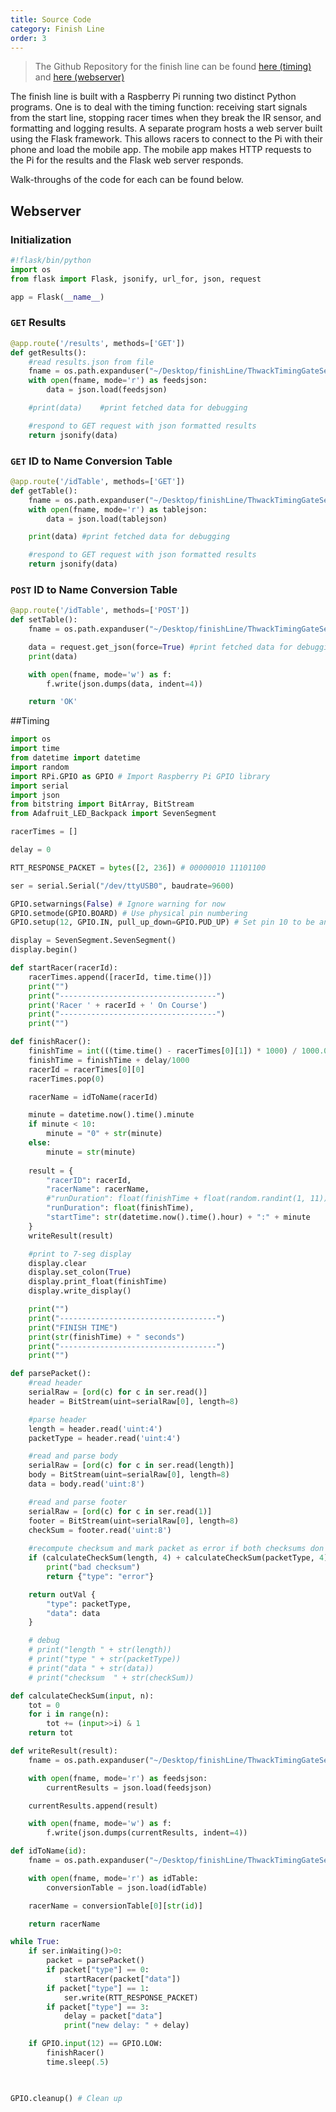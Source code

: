 ```yaml
---
title: Source Code
category: Finish Line
order: 3
---
```


> The Github Repository for the finish line can be found [here (timing)](https://github.com/ThwackTimingSystems/ThwackTimingGateFinishLine) and [here (webserver)](https://github.com/ThwackTimingSystems/ThwackTimingGateServer)

The finish line is built with a Raspberry Pi running two distinct Python programs. One is to deal with the timing function: receiving start signals from the start line, stopping racer times when they break the IR sensor, and formatting and logging results. A separate program hosts a web server built using the Flask framework. This allows racers to connect to the Pi with their phone and load the mobile app. The mobile app makes HTTP requests to the Pi for the results and the Flask web server responds.

Walk-throughs of the code for each can be found below.

## Webserver
### Initialization
```python
#!flask/bin/python
import os
from flask import Flask, jsonify, url_for, json, request

app = Flask(__name__)
```

### `GET` Results 
```python
@app.route('/results', methods=['GET'])
def getResults():
    #read results.json from file
    fname = os.path.expanduser("~/Desktop/finishLine/ThwackTimingGateServer/data/results.json")
    with open(fname, mode='r') as feedsjson:
        data = json.load(feedsjson)

    #print(data)	#print fetched data for debugging

    #respond to GET request with json formatted results
    return jsonify(data)
```

### `GET` ID to Name Conversion Table
```python
@app.route('/idTable', methods=['GET'])
def getTable():
    fname = os.path.expanduser("~/Desktop/finishLine/ThwackTimingGateServer/data/table.json")
    with open(fname, mode='r') as tablejson:
        data = json.load(tablejson)

    print(data) #print fetched data for debugging

    #respond to GET request with json formatted results
    return jsonify(data)
```

### `POST` ID to Name Conversion Table
```python
@app.route('/idTable', methods=['POST'])
def setTable():
    fname = os.path.expanduser("~/Desktop/finishLine/ThwackTimingGateServer/data/table.json")

    data = request.get_json(force=True) #print fetched data for debugging
    print(data)

    with open(fname, mode='w') as f:
        f.write(json.dumps(data, indent=4))

    return 'OK'
```

##Timing
```python
import os
import time
from datetime import datetime
import random
import RPi.GPIO as GPIO # Import Raspberry Pi GPIO library
import serial
import json
from bitstring import BitArray, BitStream
from Adafruit_LED_Backpack import SevenSegment

racerTimes = []

delay = 0

RTT_RESPONSE_PACKET = bytes([2, 236]) # 00000010 11101100 

ser = serial.Serial("/dev/ttyUSB0", baudrate=9600)

GPIO.setwarnings(False) # Ignore warning for now
GPIO.setmode(GPIO.BOARD) # Use physical pin numbering
GPIO.setup(12, GPIO.IN, pull_up_down=GPIO.PUD_UP) # Set pin 10 to be an input    

display = SevenSegment.SevenSegment()
display.begin()

def startRacer(racerId):
    racerTimes.append([racerId, time.time()])
    print("")
    print("-----------------------------------")
    print('Racer ' + racerId + ' On Course')
    print("-----------------------------------")
    print("")

def finishRacer():
    finishTime = int(((time.time() - racerTimes[0][1]) * 1000) / 1000.0)
    finishTime = finishTime + delay/1000
    racerId = racerTimes[0][0]
    racerTimes.pop(0)

    racerName = idToName(racerId)

    minute = datetime.now().time().minute
    if minute < 10:
        minute = "0" + str(minute)
    else:
        minute = str(minute)
    
    result = {
        "racerID": racerId, 
        "racerName": racerName, 
        #"runDuration": float(finishTime + float(random.randint(1, 11))/10), 
        "runDuration": float(finishTime),
        "startTime": str(datetime.now().time().hour) + ":" + minute
    }
    writeResult(result)

    #print to 7-seg display
    display.clear
    display.set_colon(True)
    display.print_float(finishTime)
    display.write_display()

    print("")
    print("-----------------------------------")
    print("FINISH TIME")
    print(str(finishTime) + " seconds")
    print("-----------------------------------")
    print("")

def parsePacket():
    #read header
    serialRaw = [ord(c) for c in ser.read()]
    header = BitStream(uint=serialRaw[0], length=8)

    #parse header
    length = header.read('uint:4')
    packetType = header.read('uint:4')

    #read and parse body
    serialRaw = [ord(c) for c in ser.read(length)]
    body = BitStream(uint=serialRaw[0], length=8)
    data = body.read('uint:8')

    #read and parse footer
    serialRaw = [ord(c) for c in ser.read(1)]
    footer = BitStream(uint=serialRaw[0], length=8)
    checkSum = footer.read('uint:8')
    
    #recompute checksum and mark packet as error if both checksums don't match
    if (calculateCheckSum(length, 4) + calculateCheckSum(packetType, 4) + calculateCheckSum(data, 8)) != checkSum:
        print("bad checksum")
        return {"type": "error"}

    return outVal {
        "type": packetType,
        "data": data
    }

    # debug
    # print("length " + str(length))
    # print("type " + str(packetType))
    # print("data " + str(data))
    # print("checksum  " + str(checkSum))

def calculateCheckSum(input, n):
    tot = 0
    for i in range(n):
        tot += (input>>i) & 1
    return tot

def writeResult(result):
    fname = os.path.expanduser("~/Desktop/finishLine/ThwackTimingGateServer/data/results.json")

    with open(fname, mode='r') as feedsjson:
        currentResults = json.load(feedsjson)

    currentResults.append(result)

    with open(fname, mode='w') as f:
        f.write(json.dumps(currentResults, indent=4))

def idToName(id):
    fname = os.path.expanduser("~/Desktop/finishLine/ThwackTimingGateServer/data/table.json")

    with open(fname, mode='r') as idTable:
        conversionTable = json.load(idTable)

    racerName = conversionTable[0][str(id)]

    return racerName

while True:
    if ser.inWaiting()>0:
        packet = parsePacket()
        if packet["type"] == 0: 
            startRacer(packet["data"])
        if packet["type"] == 1:
            ser.write(RTT_RESPONSE_PACKET)
        if packet["type"] == 3:
            delay = packet["data"]
            print("new delay: " + delay)

    if GPIO.input(12) == GPIO.LOW:
        finishRacer()
        time.sleep(.5)

    

GPIO.cleanup() # Clean up
```